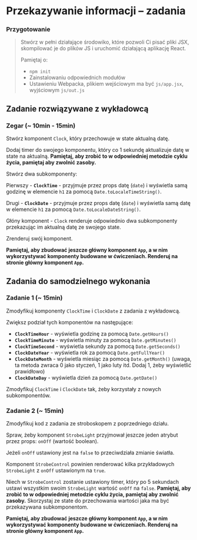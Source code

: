 # Przekazywanie informacji &ndash; zadania

### Przygotowanie

> Stwórz w pełni działające środowiko, które pozwoli Ci pisać pliki JSX, skompilować je do plików JS i uruchomić działającą aplikację React.
> 
> Pamiętaj o:
> - ```npm init```
> - Zainstalowaniu odpowiednich modułów
> - Ustawieniu Webpacka, plikiem wejściowym ma być `js/app.jsx`, wyjściowym `js/out.js`


## Zadanie rozwiązywane z wykładowcą

### Zegar (~ 10min - 15min)

Stwórz komponent `Clock`, który przechowuje w state aktualną datę.

Dodaj timer do swojego komponentu, który co 1 sekundę aktualizuje datę w state na aktualną. **Pamiętaj, aby zrobić to w odpowiedniej metodzie cyklu życia, pamiętaj aby zwolnić zasoby.**

Stwórz dwa subkomponenty:

Pierwszy - **`ClockTime`** - przyjmuje przez props datę (`date`) i wyświetla samą godzinę w elemencie `h1` za pomocą `Date.toLocaleTimeString()`.

Drugi - **`ClockDate`** - przyjmuje przez props datę (`date`) i wyświetla samą datę w elemencie `h1` za pomocą `Date.toLocaleDateString()`.

Głóny komponent - `Clock` renderuje odpowiednio dwa subkomponenty przekazując im aktualną datę ze swojego state.

Zrenderuj swój komponent.

**Pamiętaj, aby zbudować jeszcze główny komponent `App`, a w nim wykorzystywać komponenty budowane w ćwiczeniach. Renderuj na stronie główny komponent `App`.**

## Zadania do samodzielnego wykonania

### Zadanie 1 (~ 15min)

Zmodyfikuj komponenty `ClockTime` i `ClockDate` z zadania z wykładowcą.

Zwiększ podział tych komponentów na następujące:
- **`ClockTimeHour`** - wyświetla godzinę za pomocą `Date.getHours()`
- **`ClockTimeMinute`** - wyświetla minuty za pomocą `Date.getMinutes()`
- **`ClockTimeSecond`** - wyświetla sekundy za pomocą `Date.getSeconds()`
- **`ClockDateYear`** - wyświetla rok za pomocą `Date.getFullYear()`
- **`ClockDateMonth`** - wyświetla miesiąc za pomocą `Date.getMonth()` (uwaga, ta metoda zwraca 0 jako styczeń, 1 jako luty itd. Dodaj 1, żeby wyświetlić prawidłowo)
- **`ClockDateDay`** - wyświetla dzień za pomocą `Date.getDate()`

Zmodyfikuj `ClockTime` i `ClockDate` tak, żeby korzystały z nowych subkomponentów.

### Zadanie 2 (~ 15min)

Zmodyfikuj kod z zadania ze stroboskopem z poprzedniego działu.

Spraw, żeby komponent `StrobeLight` przyjmował jeszcze jeden atrybut przez props: `onOff` (wartość boolean).

Jeżeli `onOff` ustawiony jest na `false` to przeciwdziała zmianie światła.

Komponent `StrobeControl` powinien renderować kilka przykładowych `StrobeLight` z `onOff` ustawionym na `true`.

Niech w `StrobeControl` zostanie ustawiony timer, który po 5 sekundach ustawi wszystkim swoim `StrobeLight` wartość `onOff` na `false`. **Pamiętaj, aby zrobić to w odpowiedniej metodzie cyklu życia, pamiętaj aby zwolnić zasoby.** Skorzystaj ze state do przechowania wartości jaka ma być przekazywana subkomponentom.

**Pamiętaj, aby zbudować jeszcze główny komponent `App`, a w nim wykorzystywać komponenty budowane w ćwiczeniach. Renderuj na stronie główny komponent `App`.**